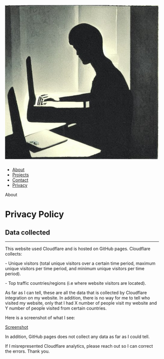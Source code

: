 [![logo](https://raw.githubusercontent.com/simon0h/simon0h.github.io/master/images/favicon.jpg)](https://simonoh.me/)
=====================================================================================================================

* [About](https://simonoh.me/about)
* [Projects](https://simonoh.me/projects)
* [Contact](https://simonoh.me/contact)
* [Privacy](https://simonoh.me/privacy)

About

Privacy Policy
==============

Data collected
--------------

* * *

This website used Cloudflare and is hosted on GitHub pages. Cloudflare collects:

\- Unique visitors (total unique visitors over a certain time period, maximum unique visitors per time period, and minimum unique visitors per time period).

\- Top traffic countries/regions (i.e where website visitors are located).

As far as I can tell, these are all the data that is collected by Cloudflare integration on my website. In addition, there is no way for me to tell who visited my website, only that I had X number of people visit my website and Y number of people visited from certain countries.

Here is a screenshot of what I see:

[](https://github.com/simon0h/simon0h.github.io/blob/master/images/cloudflare.png)

[Screenshot](https://github.com/simon0h/simon0h.github.io/blob/master/images/cloudflare.png)  

In addition, GitHub pages does not collect any data as far as I could tell.

If I misrepresented Cloudflare analytics, please reach out so I can correct the errors. Thank you.
